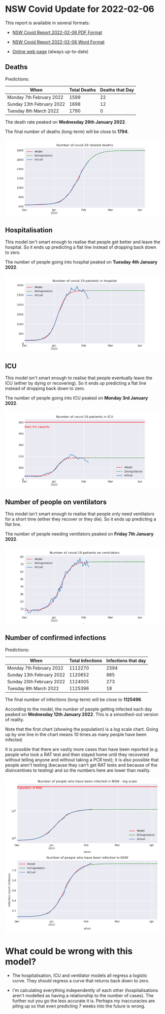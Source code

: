 # NSW Covid Update for 2022-02-06

This report is available in several formats:

- [NSW Covid Report 2022-02-06 PDF Format](https://github.com/solresol/yet-another-pandemic-prediction/raw/main/output/2022-02-06/nsw-covid-report-2022-02-06.pdf)

- [NSW Covid Report 2022-02-06 Word Format](https://github.com/solresol/yet-another-pandemic-prediction/raw/main/output/2022-02-06/nsw-covid-report-2022-02-06.docx)

- [Online web page](https://github.com/solresol/yet-another-pandemic-prediction/tree/main/output/README.md) (always up-to-date)

## Deaths

Predictions:

| When | Total Deaths | Deaths that Day |
| ---- | ------------ | --------------- |
| Monday 7th February 2022 | 1599 | 22 |
| Sunday 13th February 2022 | 1698 | 12 |
| Tuesday 8th March 2022 | 1790 | 0 |

The death rate peaked on **Wednesday 26th January 2022**.

The final number of deaths (long-term) will
be close to **1794**.

![](2022-02-06/deaths.png)



## Hospitalisation

This model isn't smart enough to realise that people get better and leave the hospital.
So it ends up predicting a flat line instead of dropping back down to zero.

The number of people going into hospital peaked on **Tuesday 4th January 2022**.

![](2022-02-06/hospitalisation.png)

## ICU

This model isn't smart enough to realise that people eventually leave the ICU
(either by dying or recovering).
So it ends up predicting a flat line instead of dropping back down to zero.

The number of people going into ICU peaked on **Monday 3rd January 2022**.

![](2022-02-06/icu.png)

## Number of people on ventilators

This model isn't smart enough to realise that people only need ventilators for
a short time (either they recover or they die). So it ends up predicting a flat line.

The number of people needing ventilators peaked on **Friday 7th January 2022**.

![](2022-02-06/ventilators.png)

## Number of confirmed infections

Predictions:

| When | Total Infections | Infections that day |
| ---- | ------------ | --------------- |
| Monday 7th February 2022 | 1112270 | 2394 |
| Sunday 13th February 2022 | 1120652 | 885 |
| Sunday 20th February 2022 | 1124005 | 273 |
| Tuesday 8th March 2022 | 1125396 | 18 |

The final number of infections (long-term) will
be close to **1125496**.


According to the model, the number of people getting infected each day peaked on **Wednesday 12th January 2022**. This is a smoothed-out version of reality.

Note that the first chart (showing the population) is a *log* scale chart. Going up by one line in the chart means 10 times as many people have been infected. 

It is possible that there are vastly more cases than have been
reported (e.g. people who took a RAT test and then stayed home until
they recovered without telling anyone and without taking a PCR test);
it is also possible that people aren't testing (because they can't get
RAT tests and because of the disincentives to testing) and so the
numbers here are lower than reality.


![](2022-02-06/infection.png)



# What could be wrong with this model?

- The hospitalisation, ICU and ventilator models all regress a logistic curve. They
should regress a curve that returns back down to zero.

- I'm calculating everything independently of each other (hospitalisations aren't modelled as having a relationship to the number of cases). The further out you go the less accurate it is. Perhaps my inaccuracies are piling up so that even predicting 7 weeks into the future is wrong.

